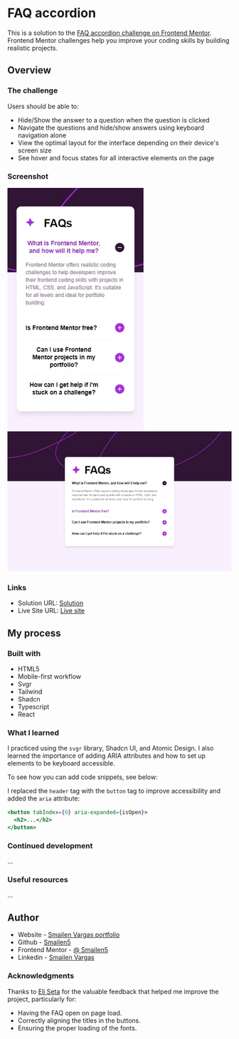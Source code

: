 # FAQ accordion

This is a solution to the [FAQ accordion challenge on Frontend Mentor](https://www.frontendmentor.io/challenges/faq-accordion-wyfFdeBwBz). Frontend Mentor challenges help you improve your coding skills by building realistic projects.


## Overview

### The challenge

Users should be able to:

- Hide/Show the answer to a question when the question is clicked
- Navigate the questions and hide/show answers using keyboard navigation alone
- View the optimal layout for the interface depending on their device's screen size
- See hover and focus states for all interactive elements on the page

### Screenshot

![Smartphone](../screen%20capture/faq-accordion-smartphone.jpeg)
![Desktop](../screen%20capture/faq-accordion-desktop.jpeg)

### Links

- Solution URL: [Solution](https://github.com/Smailen5/Frontend-Mentor-Challenge/tree/main/faq-accordion)
- Live Site URL: [Live site](https://velvety-pixie-ac034e.netlify.app/)

## My process

### Built with

- HTML5
- Mobile-first workflow
- Svgr
- Tailwind
- Shadcn
- Typescript
- React


### What I learned

I practiced using the `svgr` library, Shadcn UI, and Atomic Design. I also learned the importance of adding ARIA attributes and how to set up elements to be keyboard accessible.

To see how you can add code snippets, see below:

I replaced the `header` tag with the `button` tag to improve accessibility and added the `aria` attribute:

```jsx
<button tabIndex={0} aria-expanded={isOpen}>
  <h2>...</h2>
</button>
```

### Continued development

...

### Useful resources

...

## Author

- Website - [Smailen Vargas portfolio](https://smailenvargas.com/)
- Github - [Smailen5](https://github.com/Smailen5)
- Frontend Mentor - [@ Smailen5](https://www.frontendmentor.io/profile/Smailen5)
- Linkedin - [Smailen Vargas](https://www.linkedin.com/in/smailen-vargas/)


### Acknowledgments

Thanks to [Eli Seta](https://www.frontendmentor.io/profile/elisilk) for the valuable feedback that helped me improve the project, particularly for:

- Having the FAQ open on page load.
- Correctly aligning the titles in the buttons.
- Ensuring the proper loading of the fonts.
